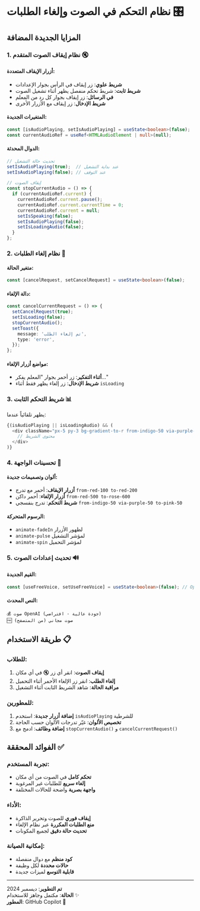 # نظام التحكم في الصوت وإلغاء الطلبات 🎛️

## المزايا الجديدة المضافة

### 1. نظام إيقاف الصوت المتقدم 🔇

#### أزرار الإيقاف المتعددة:
- **شريط علوي**: زر إيقاف في الرأس بجوار الإعدادات
- **شريط ثابت**: شريط تحكم منفصل يظهر أثناء تشغيل الصوت
- **في الرسائل**: زر إيقاف بجوار كل رد من المعلم  
- **شريط الإدخال**: زر إيقاف مع الأزرار الأخرى

#### المتغيرات الجديدة:
```typescript
const [isAudioPlaying, setIsAudioPlaying] = useState<boolean>(false);
const currentAudioRef = useRef<HTMLAudioElement | null>(null);
```

#### الدوال المحدثة:
```typescript
// تحديث حالة التشغيل
setIsAudioPlaying(true);  // عند بداية التشغيل
setIsAudioPlaying(false); // عند التوقف

// إيقاف الصوت
const stopCurrentAudio = () => {
  if (currentAudioRef.current) {
    currentAudioRef.current.pause();
    currentAudioRef.current.currentTime = 0;
    currentAudioRef.current = null;
    setIsSpeaking(false);
    setIsAudioPlaying(false);
    setIsLoadingAudio(false);
  }
};
```

### 2. نظام إلغاء الطلبات 🚫

#### متغير الحالة:
```typescript
const [cancelRequest, setCancelRequest] = useState<boolean>(false);
```

#### دالة الإلغاء:
```typescript
const cancelCurrentRequest = () => {
  setCancelRequest(true);
  setIsLoading(false);
  stopCurrentAudio();
  setToast({
    message: 'تم إلغاء الطلب',
    type: 'error',
  });
};
```

#### مواضع أزرار الإلغاء:
- **أثناء التفكير**: زر أحمر بجوار "المعلم يفكر..."
- **شريط الإدخال**: زر إلغاء يظهر فقط أثناء `isLoading`

### 3. شريط التحكم الثابت 📊

يظهر تلقائياً عندما:
```typescript
{(isAudioPlaying || isLoadingAudio) && (
  <div className="px-5 py-3 bg-gradient-to-r from-indigo-50 via-purple-50 to-pink-50">
    // محتوى الشريط
  </div>
)}
```

### 4. تحسينات الواجهة 🎨

#### ألوان وتصميمات جديدة:
- **أزرار الإيقاف**: أحمر مع تدرج `from-red-100 to-red-200`
- **أزرار الإلغاء**: أحمر داكن `from-red-500 to-rose-600`
- **شريط التحكم**: تدرج بنفسجي `from-indigo-50 via-purple-50 to-pink-50`

#### الرسوم المتحركة:
- `animate-fadeIn` لظهور الأزرار
- `animate-pulse` لمؤشر التشغيل
- `animate-spin` لمؤشر التحميل

### 5. تحديث إعدادات الصوت 🔊

#### القيم الجديدة:
```typescript
const [useFreeVoice, setUseFreeVoice] = useState<boolean>(false); // OpenAI افتراضي
```

#### النص المحدث:
```
💰 صوت OpenAI (جودة عالية - افتراضي)
🆓 صوت مجاني (من المتصفح)  
```

## طريقة الاستخدام 📋

### للطلاب:
1. **إيقاف الصوت**: انقر أي زر 🔇 في أي مكان
2. **إلغاء الطلب**: انقر زر الإلغاء الأحمر أثناء التحميل
3. **مراقبة الحالة**: شاهد الشريط الثابت أثناء التشغيل

### للمطورين:
1. **إضافة أزرار جديدة**: استخدم `isAudioPlaying` للشرطية
2. **تخصيص الألوان**: غيّر تدرجات الألوان حسب الحاجة  
3. **إضافة وظائف**: ادمج مع `stopCurrentAudio()` و `cancelCurrentRequest()`

## الفوائد المحققة ✅

### تجربة المستخدم:
- **تحكم كامل** في الصوت من أي مكان
- **إلغاء سريع** للطلبات غير المرغوبة
- **واجهة بصرية** واضحة للحالات المختلفة

### الأداء:
- **إيقاف فوري** للصوت وتحرير الذاكرة
- **منع الطلبات المكررة** عبر نظام الإلغاء
- **تحديث حالة دقيق** لجميع المكونات

### إمكانية الصيانة:
- **كود منظم** مع دوال منفصلة
- **حالات محددة** لكل وظيفة
- **قابلية التوسع** لميزات جديدة

---

**تم التطوير**: ديسمبر 2024  
**الحالة**: مكتمل وجاهز للاستخدام ✨  
**المطور**: GitHub Copilot 🤖